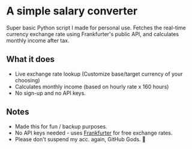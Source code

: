 # A simple salary converter

Super basic Python script I made for personal use.
Fetches the real-time currency exchange rate using Frankfurter's public API, and calculates monthly income after tax.

## What it does
- Live exchange rate lookup (Customize base/target currency of your choosing)
- Calculates monthly income (based on hourly rate x 160 hours)
- No sign-up and no API keys.

## Notes
- Made this for fun / backup purposes.
- No API keys needed - uses [Frankfurter](https://frankfurter.dev/) for free exchange rates.
- Please don't suspend my acc. again, GitHub Gods. 🙏
